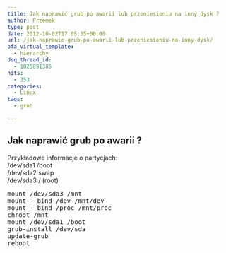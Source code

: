 ```yaml
---
title: Jak naprawić grub po awarii lub przeniesieniu na inny dysk ?
author: Przemek
type: post
date: 2012-10-02T17:05:35+00:00
url: /jak-naprawic-grub-po-awarii-lub-przeniesieniu-na-inny-dysk/
bfa_virtual_template:
  - hierarchy
dsq_thread_id:
  - 1025091385
hits:
  - 353
categories:
  - Linux
tags:
  - grub

---
```

## Jak naprawić grub po awarii ?

<!--more-->

Przykładowe informacje o partycjach:  
/dev/sda1 /boot  
/dev/sda2 swap  
/dev/sda3 / (root)

<pre class="lang:default highlight:0 decode:true">mount /dev/sda3 /mnt
mount --bind /dev /mnt/dev
mount --bind /proc /mnt/proc
chroot /mnt
mount /dev/sda1 /boot
grub-install /dev/sda
update-grub
reboot</pre>